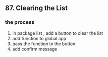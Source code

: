 ## 87. Clearing the List

### the process

1. in package list , add a button to clear the list
2. add function to global app
3. pass the function to the button
4. add confirm message
